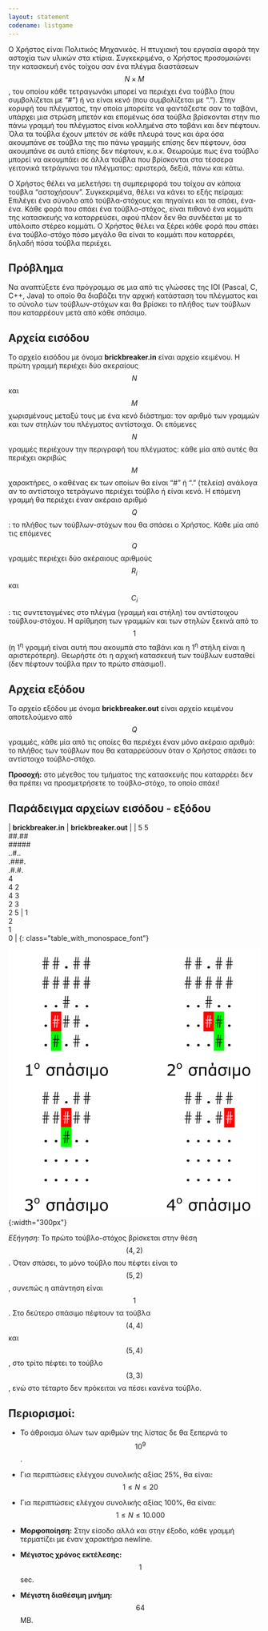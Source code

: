 ```yaml
---
layout: statement
codename: listgame
---
```


Ο Χρήστος είναι Πολιτικός Mηχανικός. Η πτυχιακή του εργασία αφορά την αστοχία των υλικών στα κτίρια. Συγκεκριμένα, ο Χρήστος προσομοιώνει την κατασκευή ενός τοίχου σαν ένα πλέγμα διαστάσεων $$N \times M$$, του οποίου κάθε τετραγωνάκι μπορεί να περιέχει ένα τούβλο (που συμβολίζεται με “#”) ή να είναι κενό (που συμβολίζεται με “.”). Στην κορυφή του πλέγματος, την οποία μπορείτε να φαντάζεστε σαν το ταβάνι, υπάρχει μια στρώση μπετόν και επομένως όσα τούβλα βρίσκονται στην πιο πάνω γραμμή του πλέγματος είναι κολλημένα στο ταβάνι και δεν πέφτουν. Όλα τα τούβλα έχουν μπετόν σε κάθε πλευρά τους και άρα όσα ακουμπάνε σε τούβλα της πιο πάνω γραμμής επίσης δεν πέφτουν, όσα ακουμπάνε σε αυτά επίσης δεν πέφτουν, κ.ο.κ. Θεωρούμε πως ένα τούβλο μπορεί να ακουμπάει σε άλλα τούβλα που βρίσκονται στα τέσσερα γειτονικά τετράγωνα του πλέγματος: αριστερά, δεξιά, πάνω και κάτω.

Ο Χρήστος θέλει να μελετήσει τη συμπεριφορά του τοίχου αν κάποια τούβλα “αστοχήσουν”. Συγκεκριμένα, θέλει να κάνει το εξής πείραμα: Επιλέγει ένα σύνολο από τούβλα-στόχους και πηγαίνει και τα σπάει, ένα-ένα. Κάθε φορά που σπάει ένα τούβλο-στόχος, είναι πιθανό ένα κομμάτι της κατασκευής να καταρρεύσει, αφού πλέον δεν θα συνδέεται με το υπόλοιπο στέρεο κομμάτι. Ο Χρήστος θέλει να ξέρει κάθε φορά που σπάει ένα τούβλο-στόχο πόσο μεγάλο θα είναι το κομμάτι που καταρρέει, δηλαδή πόσα τούβλα περιέχει.

## Πρόβλημα

Nα αναπτύξετε ένα πρόγραμμα σε μια από τις γλώσσες της IOI (Pascal, C, C++, Java) το οποίο θα διαβάζει την αρχική κατάσταση του πλέγματος και το σύνολο των τούβλων-στόχων και θα βρίσκει το πλήθος των τούβλων που καταρρέουν μετά από κάθε σπάσιμο.

## Αρχεία εισόδου

Το αρχείο εισόδου με όνομα **brickbreaker.in** είναι αρχείο κειμένου. Η πρώτη γραμμή περιέχει δύο ακεραίους $$N$$ και $$M$$ χωρισμένους μεταξύ τους με ένα κενό διάστημα: τον αριθμό των γραμμών και των στηλών του πλέγματος αντίστοιχα. Οι επόμενες $$N$$ γραμμές περιέχουν την περιγραφή του πλέγματος: κάθε μία από αυτές θα περιέχει ακριβώς $$M$$ χαρακτήρες, ο καθένας εκ των οποίων θα είναι “#” ή “.” (τελεία) ανάλογα αν το αντίστοιχο τετράγωνο περιέχει τούβλο ή είναι κενό. Η επόμενη γραμμή θα περιέχει έναν ακέραιο αριθμό $$Q$$: το πλήθος των τούβλων-στόχων που θα σπάσει ο Χρήστος. Κάθε μία από τις επόμενες $$Q$$ γραμμές περιέχει δύο ακέραιους αριθμούς $$R_i$$ και $$C_i$$: τις συντεταγμένες στο πλέγμα (γραμμή και στήλη) του αντίστοιχου τούβλου-στόχου. Η αρίθμηση των γραμμών και των στηλών ξεκινά από το $$1$$ (η 1<sup>η</sup> γραμμή είναι αυτή που ακουμπά στο ταβάνι και η 1<sup>η</sup> στήλη είναι η αριστερότερη). Θεωρήστε ότι η αρχική κατασκευή των τούβλων ευσταθεί (δεν πέφτουν τούβλα πριν το πρώτο σπάσιμο!).

## Αρχεία εξόδου

Το αρχείο εξόδου με όνομα **brickbreaker.out** είναι αρχείο κειμένου αποτελούμενο από $$Q$$ γραμμές, κάθε μία από τις οποίες θα περιέχει έναν μόνο ακέραιο αριθμό: το πλήθος των τούβλων που θα καταρρεύσουν όταν ο Χρήστος σπάσει το αντίστοιχο τούβλο-στόχο.

**Προσοχή:** στο μέγεθος του τμήματος της κατασκευής που καταρρέει δεν θα πρέπει να προσμετρήσετε το τούβλο-στόχο, το οποίο σπάει!

## Παράδειγμα αρχείων εισόδου - εξόδου

| **brickbreaker.in**      | **brickbreaker.out** |
| 5 5 <br> ##.## <br> ##### <br> ..#.. <br> .###. <br> .#.#. <br> 4 <br> 4 2 <br> 4 3 <br> 2 3 <br> 2 5 | 1 <br> 2 <br> 1 <br> 0 |
{: class="table_with_monospace_font"}

![Παράδειγμα](/assets/30-pdp-c-brickbreaker-example.png){:width="300px"}

*Εξήγηση:* Το πρώτο τούβλο-στόχος βρίσκεται στην θέση $$(4,2)$$. Όταν σπάσει, το μόνο τούβλο που πέφτει είναι το $$(5,2)$$, συνεπώς η απάντηση είναι $$1$$. Στο δεύτερο σπάσιμο πέφτουν τα τούβλα $$(4,4)$$ και $$(5,4)$$, στο τρίτο πέφτει το τούβλο $$(3,3)$$, ενώ στο τέταρτο δεν πρόκειται να πέσει κανένα τούβλο.

## Περιορισμοί:

 * Το άθροισμα όλων των αριθμών της λίστας δε θα ξεπερνά το $$10^9$$.
 * Για περιπτώσεις ελέγχου συνολικής αξίας 25%, θα είναι: $$1 \leq N \leq 20$$
 * Για περιπτώσεις ελέγχου συνολικής αξίας 100%, θα είναι:
   $$1 \leq N \leq 10.000$$


 * **Mορφοποίηση:** Στην είσοδο αλλά και στην έξοδο, κάθε γραμμή τερματίζει με έναν χαρακτήρα newline.
 * **Mέγιστος χρόνος εκτέλεσης:** $$1$$ sec.
 * **Mέγιστη διαθέσιμη μνήμη:** $$64$$ MB.
